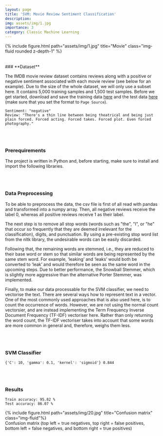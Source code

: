 ```yaml
---
layout: page
title: 'SVM: Movie Review Sentiment Classification'
description: 
img: assets/img/1.jpg
importance: 3
category: Classic Machine Learning
---
```


<div class="row">
    <div class="col-sm mt-3 mt-md-0">
        {% include figure.html path="assets/img/1.jpg" title="Movie" class="img-fluid rounded z-depth-1" %}
    </div>
</div>
<br/><br/>
### **Dataset**

The IMDB movie review dataset contains reviews along with a positive or negative sentiment associated with each movie review (see below for an example). Due to the size of the whole dataset, we will only use a subset here. It contains 5,000 training samples and 1,500 test samples. Before we get started, download and save the training data [here](https://patrick-richter.github.io/assets/csv/movie_review_train.csv) and the test data [here](https://patrick-richter.github.io/assets/csv/movie_review_test.csv) (make sure that you set the format to `Page Source`).

```
Sentiment: "negative"
Review: "There's a thin line between being theatrical and being just plain forced. Forced acting. Forced takes. Forced plot. Even forced photography."
```
<br/><br/>
### **Prerequirements**

The project is written in Python and, before starting, make sure to install and import the following libraries. 

<script src="https://gist.github.com/patrick-richter/589d04f8790a130d58c1f4af9244d74a.js"></script>
<br/><br/>
### **Data Preprocessing**

To be able to preprocess the data, the csv file is first of all read with pandas and transformed into a numpy array. Then, all negative reviews receive the label 0, whereas all positive reviews receive 1 as their label.

<script src="https://gist.github.com/patrick-richter/9de6c91da31ae5351c87d684c4a54276.js"></script>

The next step is to remove all stop words (words such as "the", "I", or "he" that occur so frequently that they are deemed irrelevant for the classification), digits, and punctuation. By using a pre-existing stop word list from the nltk library, the undesirable words can be easily discarded.

<script src="https://gist.github.com/patrick-richter/27a5b13e97b7e513bb9a32222697bb98.js"></script>

Following that, the remaining words are stemmed, i.e., they are reduced to their base word or stem so that similar words are being represented by the same stem word. For example, ‘leaking’ and ‘leaks’ would both be converted to ‘leak’ and would therefore be seen as the same word in the upcoming steps. Due to better performance, the Snowball Stemmer, which is slightly more aggressive than the alternative Porter Stemmer, was implemented.

<script src="https://gist.github.com/patrick-richter/29a1779474147d0c7640c24f1c6a5f97.js"></script>

Finally, to make our data processable for the SVM classifier, we need to vectorise the text. There are several ways how to represent text in a vector. One of the most commonly used approaches that is also used here, is to count the occurrence of words. However, we are not using the normal count vectorsier, and are instead implementing the Term Frequency Inverse Document Frequency (TF-IDF) vectoriser here. Rather than only returning the word count, the TF-IDF vectoriser takes into account that some words are more common in general and, therefore, weighs them less. 

<script src="https://gist.github.com/patrick-richter/dcaf4ff2ecfa3170aa9dfc641cb8d116.js"></script>
<br/><br/>
### **SVM Classifier**

<script src="https://gist.github.com/patrick-richter/5f9538480c04afb5d0582b56da9c9fde.js"></script>

```
{'C': 10, 'gamma': 0.1, 'kernel': 'sigmoid'} 0.844
```
<br/><br/>
### **Results**


<script src="https://gist.github.com/patrick-richter/6a1f6d10e2864f248bf3e898fd23c035.js"></script>

```
Train accuracy: 95.82 %
Test accuracy: 86.07 %
```


<script src="https://gist.github.com/patrick-richter/3363b11ec2aad3ae4907e233e5b5d610.js"></script>

<div class="row">
        <div class="col-sm mt-3 mt-md-0">
        {% include figure.html path="assets/img/20.jpg" title="Confusion matrix" class="img-fluid"%}
    </div>
</div>
<div class="caption">
    Confusion matrix (top left = true negatives, top right = false positives, bottom left = false negatives, and bottom right = true positives)
</div>
